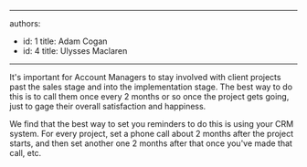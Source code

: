 

---
authors:
  - id: 1
    title: Adam Cogan
  - id: 4
    title: Ulysses Maclaren
---




<span class='intro'> <p>
                It's important for Account Managers to stay involved with client projects past the 
                sales stage and into the implementation stage. The best way to do this is to call 
                them once every 2 months or so once the project gets going, just to gage their 
                overall satisfaction and happiness.
             </p> </span>

<p>
                We find that the best way to set you reminders to do this is using your CRM system. 
                For every project, set a phone call about 2 months after the project starts, and 
                then set another one 2 months after that once you've made that call, etc.
             </p>


